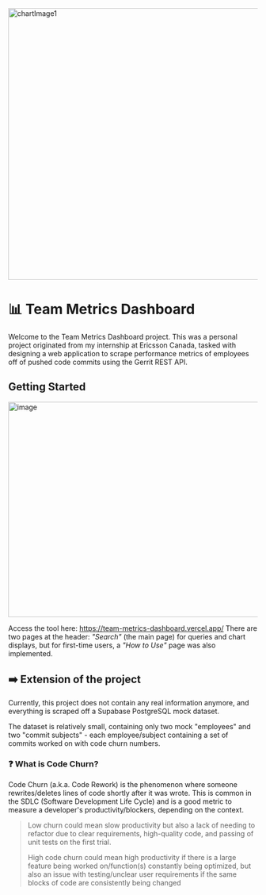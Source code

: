 <img width="1719" height="548" alt="chartImage1" src="https://github.com/user-attachments/assets/63823c0b-96f7-439d-a4aa-2eeecd613f87" />

# :bar_chart: Team Metrics Dashboard

Welcome to the Team Metrics Dashboard project. This was a personal project originated from my internship at Ericsson Canada, tasked with designing a web application to scrape performance metrics of employees off of pushed code commits using the Gerrit REST API.

## Getting Started

<img width="1655" height="434" alt="image" src="https://github.com/user-attachments/assets/775cf203-71b5-4465-b63c-b6e7ccce40ca" />

Access the tool here: https://team-metrics-dashboard.vercel.app/
There are two pages at the header: *"Search"* (the main page) for queries and chart displays, but for first-time users, a *"How to Use"* page was also implemented.

## :arrow_right: Extension of the project

Currently, this project does not contain any real information anymore, and everything is scraped off a Supabase PostgreSQL mock dataset. 

The dataset is relatively small, containing only two mock "employees" and two "commit subjects" - each employee/subject containing a set of commits worked on with code churn numbers.

### :question: What is Code Churn?

Code Churn (a.k.a. Code Rework) is the phenomenon where someone rewrites/deletes lines of code shortly after it was wrote. This is common in the SDLC (Software Development Life Cycle) and is a good metric to measure a developer's productivity/blockers, depending on the context.

> Low churn could mean slow productivity but also a lack of needing to refactor due to clear requirements, high-quality code, and passing of unit tests on the first trial.
> 
> High code churn could mean high productivity if there is a large feature being worked on/function(s) constantly being optimized, but also an issue with testing/unclear user requirements if the same blocks of code are consistently being changed

